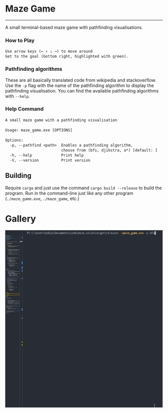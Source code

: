 # Maze Game
---
A small terminal-based maze game with pathfinding visualisations.

### How to Play
```
Use arrow keys (← ↑ ↓ →) to move around
Get to the goal (bottom right, highlighted with green).
```

### Pathfinding algorithms
These are all basically translated code from wikipedia and stackoverflow. Use the `-p` flag with the name of the pathfinding algorithm to display the pathfinding visualisation. You can find the available pathfinding algorithms with `--help`.

### Help Command
```
A small maze game with a pathfinding visualisation

Usage: maze_game.exe [OPTIONS]

Options:
  -p, --pathfind <path>  Enables a pathfinding algorithm,
                         choose from (bfs, djikstra, a*) [default: ]
  -h, --help             Print help
  -V, --version          Print version
```

## Building
Require `cargo` and just use the command `cargo build --release` to build the program. Run in the command-line just like any other program (`./maze_game.exe`, `./maze_game`, etc.)

# Gallery
![maze_solve](./images/maze_example.gif)